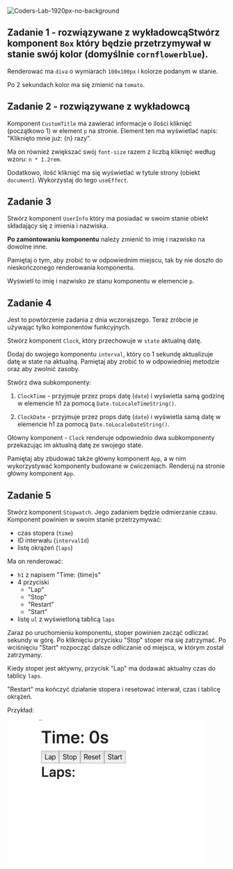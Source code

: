![Coders-Lab-1920px-no-background](https://user-images.githubusercontent.com/30623667/104709387-2b7ac180-571f-11eb-9b94-517aa6d501c9.png)



## Zadanie 1 - rozwiązywane z wykładowcąStwórz komponent `Box` który będzie przetrzymywał w stanie swój kolor (domyślnie `cornflowerblue`). 
Renderować ma `diva` o wymiarach `100x100px` i kolorze podanym w stanie.

Po 2 sekundach kolor ma się zmienić na `tomato`.



## Zadanie 2 - rozwiązywane z wykładowcą

Komponent `CustomTitle` ma zawierać informacje o ilości kliknięć (początkowo 1) w element `p` na stronie. Element ten ma wyświetlać napis: "Kliknięto mnie już: {n} razy". 

Ma on również zwiększać swój `font-size` razem z liczbą kliknięć według wzoru: `n * 1.2rem`.

Dodatkowo, ilość kliknięć ma się wyświetlać w tytule strony (obiekt `document`). Wykorzystaj do tego `useEffect`.



## Zadanie 3

Stwórz komponent `UserInfo` który ma posiadać w swoim stanie obiekt składający się z imienia i nazwiska.

**Po zamontowaniu komponentu** należy zmienić to imię i nazwisko na dowolne inne.

Pamiętaj o tym, aby zrobić to w odpowiednim miejscu, tak by nie doszło do nieskończonego renderowania komponentu.

Wyświetl to imię i nazwisko ze stanu komponentu w elemencie `p`.



## Zadanie 4

Jest to powtórzenie zadania z dnia wczorajszego. Teraz zróbcie je używając tylko komponentów funkcyjnych.

Stwórz komponent `Clock`, który przechowuje w `state` aktualną datę.

Dodaj do swojego komponentu `interval`, który co 1 sekundę aktualizuje datę w state na aktualną. Pamiętaj aby zrobić to w odpowiedniej metodzie oraz aby zwolnić zasoby.

Stwórz dwa subkomponenty:

1. `ClockTime` - przyjmuje przez props datę (`date`) i wyświetla samą godzinę w elemencie h1 za pomocą `Date.toLocaleTimeString()`.

2. `ClockDate` - przyjmuje przez props datę (`date`) i wyświetla samą datę w elemencie h1 za pomocą `Date.toLocaleDateString()`.

Główny komponent - `Clock` renderuje odpowiednio dwa subkomponenty przekazując im aktualną datę ze swojego state.

Pamiętaj aby zbudować także główny komponent `App`, a w nim wykorzystywać komponenty budowane w ćwiczeniach. Renderuj na stronie główny komponent `App`.



## Zadanie 5

Stwórz komponent `Stopwatch`. Jego zadaniem będzie odmierzanie czasu. Komponent powinien w swoim stanie przetrzymywać:

- czas stopera (`time`)
- ID interwału (`intervalId`)
- listę okrążeń (`laps`)

Ma on renderować:

- `h1` z napisem "Time: {time}s"
- 4 przyciski
  - "Lap" 
  - "Stop"
  - "Restart"
  - "Start"
- listę `ul` z wyświetloną tablicą `laps`

Zaraz po uruchomieniu komponentu, stoper powinien zacząć odliczać sekundy w górę.
Po kliknięciu przycisku "Stop" stoper ma się zatrzymać. Po wciśnięciu "Start" rozpocząć dalsze odliczanie od miejsca, w którym został zatrzymany.

Kiedy stoper jest aktywny, przycisk "Lap" ma dodawać aktualny czas do tablicy `laps`.

"Restart" ma kończyć działanie stopera i resetować interwał, czas i tablicę okrążeń. 
  
Przykład:    

![](images/example.gif)
